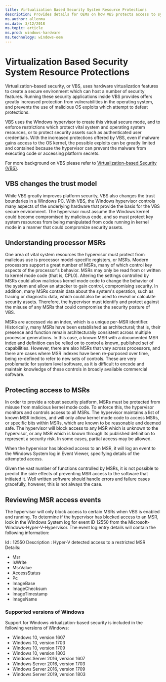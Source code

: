 ```yaml
---
title: Virtualization Based Security System Resource Protections  
description: Provides details for OEMs on how VBS protects access to system resources
ms.author: allenma
ms.date: 3/12/2018
ms.topic: article
ms.prod: windows-hardware
ms.technology: windows-oem
---
```

# Virtualization Based Security System Resource Protections

Virtualization-based security, or VBS, uses hardware virtualization features to create a secure environment which can host a number of security features. Running these security applications inside VBS provides offers greatly increased protection from vulnerabilities in the operating system, and prevents the use of malicious OS exploits which attempt to defeat protections.

VBS uses the Windows hypervisor to create this virtual secure mode, and to enforce restrictions which protect vital system and operating system resources, or to protect security assets such as authenticated user credentials. With the increased protections offered by VBS, even if malware gains access to the OS kernel, the possible exploits can be greatly limited and contained because the hypervisor can prevent the malware from executing code or accessing platform secrets.

For more background on VBS please refer to [Virtualization-based Security (VBS)](OEM-VBS.md).

## VBS changes the trust model

While VBS greatly improves platform security, VBS also changes the trust boundaries in a Windows PC. With VBS, the Windows hypervisor controls many aspects of the underlying hardware that provide the basis for the VBS secure enviromnent. The hypervisor must assume the Windows kernel could become compromised by malicious code, and so must protect key system resources from being manipulated from code running in kernel mode in a manner that could compromize security assets.

## Understanding processor MSRs

One area of vital system resources the hypervisor must protect from malicious use is processor model-specific registers, or MSRs. Modern processors support a great number of MSRs, many of which control key aspects of the processor's behavior. MSRs may only be read from or written to kernel mode code (that is, CPL0). Altering the settings controlled by MSRs could allow malicious kernel mode code to change the behavior of the system and allow an attacker to gain control, compromising security. In addition, many MSRs contain data about the system's operation, such as tracing or diagnostic data, which could also be used to reveal or calculate security assets. Therefore, the hypervisor must identify and protect against the misuse of any MSRs that could compromise the security posture of VBS.

MSRs are accessed via an index, which is a unique per-MSR identifier. Historically, many MSRs have been established as architectural; that is, their presence and function remain architecturally consistent across multiple processor generations. In this case, a known MSR with a documented MSR index and definition can be relied on to control a known, published set of capabilities. However, there are also MSRs that vary across processors, and there are cases where MSR indexes have been re-purposed over time, being re-defined to refer to new sets of controls. These are very problematic for system level software, as it is difficult to encode and maintain knowledge of these controls in broadly available commercial software.

## Protecting access to MSRs

In order to provide a robust security platform, MSRs must be protected from misuse from malicious kernel mode code. To enforce this, the hypervisor monitors and controls access to all MSRs. The hypervisor maintains a list of known MSR indicies, and will only allow kernel mode code to access MSRs, or specific bits within MSRs, which are known to be reasonable and deemed safe. The hypervisor will block access to any MSR which is unknown to the hypervisor, or any MSR which is known through its published definition to represent a security risk. In some cases, partial access may be allowed.

When the hypervisor has blocked access to an MSR, it will log an event to the Windows System log in Event Viewer, specifying details of the attempted access.

Given the vast number of functions controlled by MSRs, it is not possible to predict the side effects of preventing MSR access to the software that initiated it. Well written software should handle errors and failure cases gracefully, however, this is not always the case.

## Reviewing MSR access events

The hypervisor will only block access to certain MSRs when VBS is enabled and running. To determine if the hypervisor has blocked access to an MSR, look in the Windows System log for event ID 12550 from the Microsoft-Windows-Hyper-V-Hypervisor. The event log entry details will contain the following information:

Id          : 12550
Description : Hyper-V detected access to a restricted MSR
Details:
* Msr
* IsWrite
* MsrValue
* AccessStatus
* Pc
* ImageBase
* ImageChecksum
* ImageTimestamp
* ImageName

### Supported versions of Windows

Support for Windows virtualzation-based security is included in the following versions of Windows:

* Windows 10, version 1607
* Windows 10, version 1703
* Windows 10, version 1709
* Windows 10, version 1803
* Windows Server 2016, version 1607
* Windows Server 2016, version 1703
* Windows Server 2016, version 1709
* Windows Server 2019, version 1803
